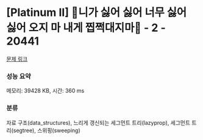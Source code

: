 # [Platinum II] 🎵니가 싫어 싫어 너무 싫어 싫어 오지 마 내게 찝쩍대지마🎵 - 2 - 20441 

[문제 링크](https://www.acmicpc.net/problem/20441) 

### 성능 요약

메모리: 39428 KB, 시간: 360 ms

### 분류

자료 구조(data_structures), 느리게 갱신되는 세그먼트 트리(lazyprop), 세그먼트 트리(segtree), 스위핑(sweeping)

